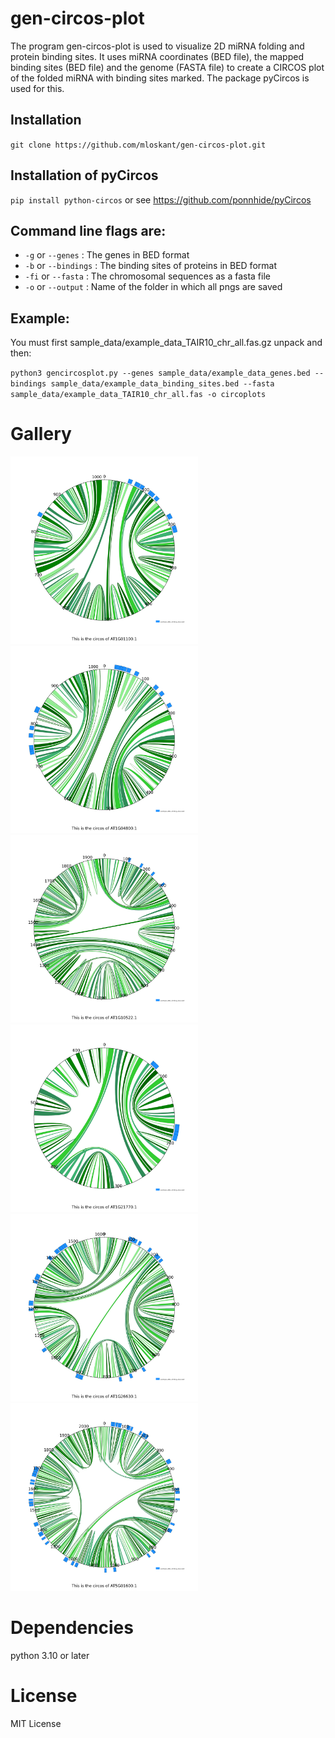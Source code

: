 # gen-circos-plot
The program gen-circos-plot is used to visualize 2D miRNA folding and protein binding sites. It uses miRNA coordinates (BED file), the mapped binding sites (BED file) and the genome (FASTA file) to create a CIRCOS plot of the folded miRNA with binding sites marked. The package pyCircos is used for this.

## Installation

`git clone https://github.com/mloskant/gen-circos-plot.git`

## Installation of pyCircos
`pip install python-circos` or see https://github.com/ponnhide/pyCircos

## Command line flags are:
- `-g` or `--genes` : The genes in BED format
- `-b` or `--bindings` : The binding sites of proteins in BED format
- `-fi` or `--fasta` : The chromosomal sequences as a fasta file
- `-o` or `--output` : Name of the folder in which all pngs are saved

## Example: 
You must first sample_data/example_data_TAIR10_chr_all.fas.gz unpack and then:

`python3 gencircosplot.py --genes sample_data/example_data_genes.bed --bindings sample_data/example_data_binding_sites.bed --fasta sample_data/example_data_TAIR10_chr_all.fas -o circoplots`

# Gallery
<img src="img/AT1G01100.1.png" width="300x300">
<img src="img/AT1G04800.1.png" width="300x300">
<img src="img/AT1G10522.1.png" width="300x300">
<img src="img/AT1G21770.1.png" width="300x300">
<img src="img/AT1G26630.1.png" width="300x300">
<img src="img/AT5G01600.1.png" width="300x300">


# Dependencies
python 3.10 or later


# License
MIT License
